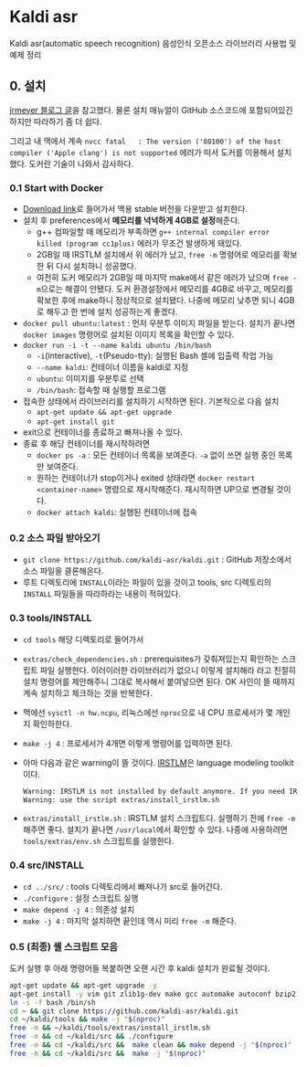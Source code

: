 # Kaldi asr

Kaldi asr(automatic speech recognition) 음성인식 오픈소스 라이브러리 사용법 및 예제 정리

## 0. 설치

[jrmeyer 블로그 글](http://jrmeyer.github.io/kaldi/2016/01/26/Installing-Kaldi.html)을 참고했다. 물론 설치 매뉴얼이 GitHub 소스코드에 포함되어있긴 하지만 따라하기 좀 더 쉽다.

그리고 내 맥에서 계속 `nvcc fatal   : The version ('80100') of the host compiler ('Apple clang') is not supported` 에러가 떠서 도커를 이용해서 설치했다. 도커란 기술이 나와서 감사하다.

### 0.1 Start with Docker

- [Download link](https://docs.docker.com/docker-for-mac/install/)로 들어가서 맥용 stable 버전을 다운받고 설치한다.
- 설치 후 preferences에서 **메모리를 넉넉하게 4GB로 설정**해준다. 
    + g++ 컴파일할 때 메모리가 부족하면 `g++ internal compiler error killed (program cc1plus)` 에러가 무조건 발생하게 돼있다.
    + 2GB일 때 IRSTLM 설치에서 위 에러가 났고, `free -m` 명령어로 메모리를 확보한 뒤 다시 설치하니 성공했다.
    + 여전히 도커 메모리가 2GB일 때 마지막 make에서 같은 에러가 났으며 `free -m`으로는 해결이 안됐다. 도커 환경설정에서 메모리를 4GB로 바꾸고, 메모리를 확보한 후에 make하니 정상적으로 설치됐다. 나중에 메모리 낮추면 되니 4GB로 해두고 한 번에 설치 성공하는게 좋겠다.
- `docker pull ubuntu:latest` : 먼저 우분투 이미지 파일을 받는다. 설치가 끝나면 `docker images` 명령어로 설치된 이미지 목록을 확인할 수 있다.
- `docker run -i -t --name kaldi ubuntu /bin/bash`
    + `-i`(interactive), `-t`(Pseudo-tty): 실행된 Bash 셸에 입출력 작업 가능
    + `--name kaldi`: 컨테이너 이름을 kaldi로 지정
    + `ubuntu`: 이미지를 우분투로 선택
    + `/bin/bash`: 접속할 때 실행할 프로그램
- 접속한 상태에서 라이브러리를 설치하기 시작하면 된다. 기본적으로 다음 설치
    + `apt-get update && apt-get upgrade`
    + `apt-get install git`
- exit으로 컨테이너를 종료하고 빠져나올 수 있다.
- 종료 후 해당 컨테이너를 재시작하려면
    + `docker ps -a` : 모든 컨테이너 목록을 보여준다. `-a` 없이 쓰면 실행 중인 목록만 보여준다.
    + 원하는 컨테이너가 stop이거나 exited 상태라면 `docker restart <container-name>` 명령으로 재시작해준다. 재시작하면 UP으로 변경될 것이다.
    + `docker attach kaldi`: 실행된 컨테이너에 접속

### 0.2 소스 파일 받아오기

- `git clone https://github.com/kaldi-asr/kaldi.git` : GitHub 저장소에서 소스 파일을 클론해온다.
- 루트 디렉토리에 `INSTALL`이라는 파일이 있을 것이고 tools, src 디렉토리의 `INSTALL` 파일들을 따라하라는 내용이 적혀있다.

### 0.3 tools/INSTALL

- `cd tools` 해당 디렉토리로 들어가서
- `extras/check_dependencies.sh` : prerequisites가 갖춰져있는지 확인하는 스크립트 파일 실행한다. 이러이러한 라이브러리가 없으니 이렇게 설치해라 라고 친절히 설치 명령어를 제안해주니 그대로 복사해서 붙여넣으면 된다. OK 사인이 뜰 때까지 계속 설치하고 체크하는 것을 반복한다.
- 맥에선 `sysctl -n hw.ncpu`, 리눅스에선 `nproc`으로 내 CPU 프로세서가 몇 개인지 확인하한다.
- `make -j 4` : 프로세서가 4개면 이렇게 명령어를 입력하면 된다.
- 아마 다음과 같은 warning이 뜰 것이다. [IRSTLM](http://hlt-mt.fbk.eu/technologies/irstlm)은 language modeling toolkit이다.

    ```sh
    Warning: IRSTLM is not installed by default anymore. If you need IRSTLM
    Warning: use the script extras/install_irstlm.sh
    ```

- `extras/install_irstlm.sh` : IRSTLM 설치 스크립트다. 실행하기 전에 `free -m` 해주면 좋다. 설치가 끝나면 `/usr/local`에서 확인할 수 있다. 나중에 사용하려면 `tools/extras/env.sh` 스크립트를 실행한다.

### 0.4 src/INSTALL

- `cd ../src/` : tools 디렉토리에서 빠져나가 src로 들어간다.
- `./configure` : 설정 스크립트 실행
- `make depend -j 4` : 의존성 설치
- `make -j 4` : 마지막 설치하면 끝인데 역시 미리 `free -m` 해준다.

### 0.5 (최종) 셸 스크립트 모음

도커 실행 후 아래 명령어들 복붙하면 오랜 시간 후 kaldi 설치가 완료될 것이다.

```sh
apt-get update && apt-get upgrade -y
apt-get install -y vim git zlib1g-dev make gcc automake autoconf bzip2 wget libtool subversion python libatlas3-base g++
ln -s -f bash /bin/sh
cd ~ && git clone https://github.com/kaldi-asr/kaldi.git
cd ~/kaldi/tools && make -j "$(nproc)"
free -m && ~/kaldi/tools/extras/install_irstlm.sh
free -m && cd ~/kaldi/src && ./configure
free -m && cd ~/kaldi/src &&  make clean && make depend -j "$(nproc)"
free -m && cd ~/kaldi/src &&  make -j "$(nproc)"
```
